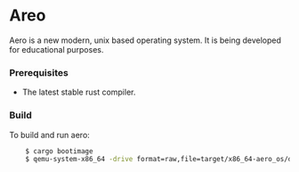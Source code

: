 # Areo

Aero is a new modern, unix based operating system. It is being developed for educational purposes.

### Prerequisites
- The latest stable rust compiler.

### Build
To build and run aero:

```sh
    $ cargo bootimage
    $ qemu-system-x86_64 -drive format=raw,file=target/x86_64-aero_os/debug/bootimage-aero.bin
```